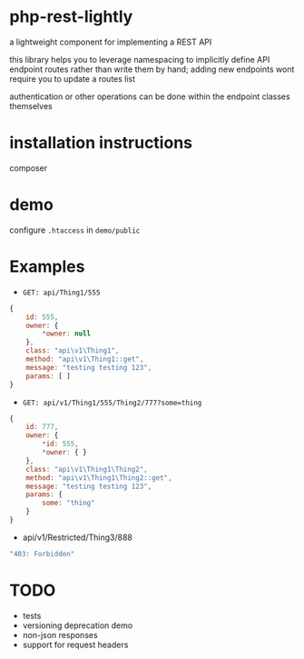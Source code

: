 # php-rest-lightly
a lightweight component for implementing a REST API

this library helps you to leverage namespacing to implicitly define API endpoint routes rather than write them by hand; adding new endpoints wont require you to update a routes list

authentication or other operations can be done within the endpoint classes themselves

# installation instructions
composer

# demo
configure `.htaccess` in `demo/public`

# Examples
* `GET: api/Thing1/555`
```javascript
{
	id: 555,
	owner: {
		*owner: null
	},
	class: "api\v1\Thing1",
	method: "api\v1\Thing1::get",
	message: "testing testing 123",
	params: [ ]
}
```

* `GET: api/v1/Thing1/555/Thing2/777?some=thing`
```javascript
{
	id: 777,
	owner: {
		*id: 555,
		*owner: { }
	},
	class: "api\v1\Thing1\Thing2",
	method: "api\v1\Thing1\Thing2::get",
	message: "testing testing 123",
	params: {
		some: "thing"
	}
}
```

* api/v1/Restricted/Thing3/888
```javascript
"403: Forbidden"
```

# TODO
* tests
* versioning deprecation demo
* non-json responses
* support for request headers

